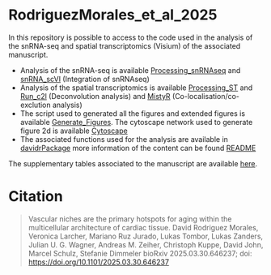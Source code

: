 # RodriguezMorales_et_al_2025

In this repository is possible to access to the code used in the analysis of the snRNA-seq and spatial transcriptomics (Visium) of the associated manuscript.

* Analysis of the snRNA-seq is available [Processing_snRNAseq](Analysis_Scripts/Processing_snRNAseq.py) and [snRNA_scVI](Analysis_Scripts/snRNA_scVI.ipynb) (Integration of snRNAseq)
* Analysis of the spatial transcriptomics is available [Processing_ST](Analysis_Scripts/Processing_ST.py) and [Run_c2l](Analysis_Scripts/Run_c2l.py) (Deconvolution analysis) and  [MistyR](Analysis_Scripts/MistyR.R) (Co-localisation/co-exclution analysis)
* The script used to generated all the figures and extended figures is available [Generate_Figures](Analysis_Scripts/Generate_Figures.py). The cytoscape network used to generate figure 2d is available [Cytoscape](Analysis_Scripts/GSEA_Network.cys)
* The associated functions used for the analysis are available in [davidrPackage](davidrPackage/) more information of the content can be found [README](davidrPackage/README.md) 

The supplementary tables associated to the manuscript are available [here](SUP_Tables/). 

# Citation
> Vascular niches are the primary hotspots for aging within the multicellular architecture of cardiac tissue. David Rodriguez Morales, Veronica Larcher, Mariano Ruz Jurado, Lukas Tombor, Lukas Zanders, Julian U. G. Wagner, Andreas M. Zeiher, Christoph Kuppe, David John, Marcel Schulz, Stefanie Dimmeler bioRxiv 2025.03.30.646237; doi: https://doi.org/10.1101/2025.03.30.646237
